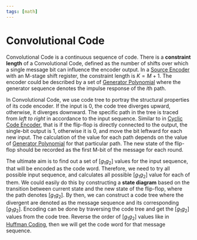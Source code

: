 ```yaml
---
tags: [math]
---
```


# Convolutional Code

Convolutional Code is a continuous sequence of code. There is a **constraint
length** of a Convolutional Code, defined as the number of shifts over which a
single message bit can influence the encoder output. In a [Source Encoder](202209291038.md)
with an M-stage shift register, the constraint length is $K = M + 1$. The
encoder could be described by a set of [Generator Polynomial](202212192305.md)
where the generator sequence denotes the impulse response of the $i$th path.

In Convolutional Code, we use code tree to portray the structural properties of
its code encoder. If the input is 0, the code tree diverges upward, otherwise,
it diverges downward. The specific path in the tree is traced from *left to
right* in accordance to the input sequence. Similar to in [Cyclic Code Encoder](202212301636.md),
that is if the flip-flop is directly connected to the output, the single-bit
output is 1, otherwise it is 0, and move the bit leftward for each new input.
The calculation of the value for each path depends on the value of
[Generator Polynomial](202212192305.md) for that particular path. The new state
of the flip-flop should be recorded as the first M-bit of the message for each
round.

The ultimate aim is to find out a set of $[g_1 g_2]$ values for the input
sequence, that will be encoded as the code word. Therefore, we need to try all
possible input sequence, and calculates all possible $[g_1 g_2]$ value for each
of them. We could easily do this by constructing a **state diagram** based on
the transition between current state and the new state of the flip-flop, where
the path denotes $[g_1 g_2]$. By then, we can construct a code tree where the
divergent are denoted as the message sequence and its corresponding $[g_1 g_2]$.
Encoding can be done by traversing the code tree and get the $[g_1 g_2]$ values
from the code tree. Reverse the order of $[g_1 g_2]$ values like in [Huffman Coding](202210140846.md),
then we will get the code word for that message sequence.
